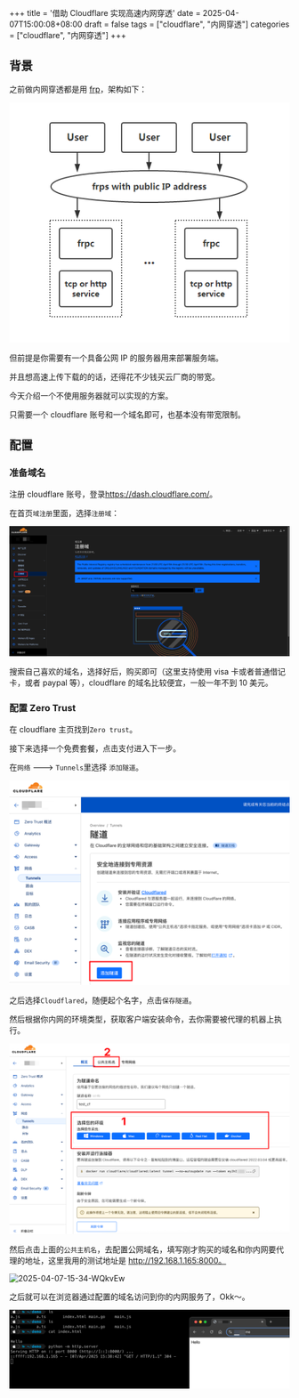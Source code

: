 +++
title = '借助 Cloudflare 实现高速内网穿透'
date = 2025-04-07T15:00:08+08:00
draft = false
tags = ["cloudflare", "内网穿透"]
categories = ["cloudflare", "内网穿透"]
+++

## 背景

之前做内网穿透都是用 [frp](https://github.com/fatedier/frp)，架构如下：

![2025-04-07-15-10-nQi19R](https://raw.githubusercontent.com/zzkrix/blog-images/main/assets/2025-04-07-15-10-nQi19R.png)

但前提是你需要有一个具备公网 IP 的服务器用来部署服务端。

并且想高速上传下载的的话，还得花不少钱买云厂商的带宽。

今天介绍一个不使用服务器就可以实现的方案。

只需要一个 cloudflare 账号和一个域名即可，也基本没有带宽限制。

## 配置

### 准备域名

注册 cloudflare 账号，登录<https://dash.cloudflare.com/>。

在首页`域注册`里面，选择`注册域`：

![2025-04-07-15-15-v7Makw](https://raw.githubusercontent.com/zzkrix/blog-images/main/assets/2025-04-07-15-15-v7Makw.png)

搜索自己喜欢的域名，选择好后，购买即可（这里支持使用 visa 卡或者普通借记卡，或者 paypal 等），cloudflare 的域名比较便宜，一般一年不到 10 美元。

### 配置 Zero Trust

在 cloudflare 主页找到`Zero trust`。

接下来选择一个免费套餐，点击支付进入下一步。

在`网络` ---> `Tunnels`里选择 `添加隧道`。

![2025-04-07-15-24-AEKFfA](https://raw.githubusercontent.com/zzkrix/blog-images/main/assets/2025-04-07-15-24-AEKFfA.png)

之后选择`Cloudflared`，随便起个名字，点击`保存隧道`。

然后根据你内网的环境类型，获取客户端安装命令，去你需要被代理的机器上执行。

![2025-04-07-15-29-9pFGPf](https://raw.githubusercontent.com/zzkrix/blog-images/main/assets/2025-04-07-15-29-9pFGPf.png)

然后点击上面的`公共主机名`，去配置公网域名，填写刚才购买的域名和你内网要代理的地址，这里我用的测试地址是 <http://192.168.1.165:8000。>

![2025-04-07-15-34-WQkvEw](https://raw.githubusercontent.com/zzkrix/blog-images/main/assets/2025-04-07-15-34-WQkvEw.png)

之后就可以在浏览器通过配置的域名访问到你的内网服务了，Okk～。

![2025-04-07-15-40-IEK2d4](https://raw.githubusercontent.com/zzkrix/blog-images/main/assets/2025-04-07-15-40-IEK2d4.png)
